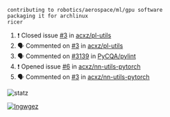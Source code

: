 ```
contributing to robotics/aerospace/ml/gpu software
packaging it for archlinux
ricer
```

<!--START_SECTION:activity-->
1. ❗️ Closed issue [#3](https://github.com/acxz/pl-utils/issues/3) in [acxz/pl-utils](https://github.com/acxz/pl-utils)
2. 🗣 Commented on [#3](https://github.com/acxz/pl-utils/issues/3) in [acxz/pl-utils](https://github.com/acxz/pl-utils)
3. 🗣 Commented on [#3139](https://github.com/PyCQA/pylint/issues/3139) in [PyCQA/pylint](https://github.com/PyCQA/pylint)
4. ❗️ Opened issue [#6](https://github.com/acxz/nn-utils-pytorch/issues/6) in [acxz/nn-utils-pytorch](https://github.com/acxz/nn-utils-pytorch)
5. 🗣 Commented on [#3](https://github.com/acxz/nn-utils-pytorch/issues/3) in [acxz/nn-utils-pytorch](https://github.com/acxz/nn-utils-pytorch)
<!--END_SECTION:activity-->


![statz](https://github-readme-stats.vercel.app/api?username=acxz&include_all_commits=true&show_icons=true)

[![lngwgez](https://github-readme-stats.vercel.app/api/top-langs/?username=acxz&layout=compact)](https://github.com/acxz/github-readme-stats)


<!--
**acxz/acxz** is a ✨ _special_ ✨ repository because its `README.md` (this file) appears on your GitHub profile.

Here are some ideas to get you started:

- 🔭 I’m currently working on ...
- 🌱 I’m currently learning ...
- 👯 I’m looking to collaborate on ...
- 🤔 I’m looking for help with ...
- 💬 Ask me about ...
- 📫 How to reach me: ...
- 😄 Pronouns: ...
- ⚡ Fun fact: ...
-->
